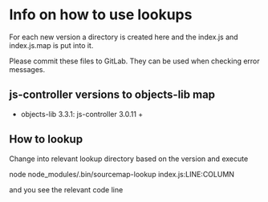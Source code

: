 # Info on how to use lookups

For each new version a directory is created here and the index.js and index.js.map is put into it.

Please commit these files to GitLab. They can be used when checking error messages.

## js-controller versions to objects-lib map

* objects-lib 3.3.1: js-controller 3.0.11 +


## How to lookup

Change into relevant lookup directory based on the version and execute

node node_modules/.bin/sourcemap-lookup index.js:LINE:COLUMN

and you see the relevant code line